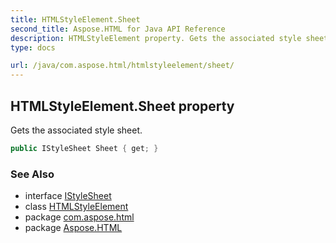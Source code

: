 ```yaml
---
title: HTMLStyleElement.Sheet
second_title: Aspose.HTML for Java API Reference
description: HTMLStyleElement property. Gets the associated style sheet
type: docs

url: /java/com.aspose.html/htmlstyleelement/sheet/
---
```

## HTMLStyleElement.Sheet property

Gets the associated style sheet.

```java
public IStyleSheet Sheet { get; }
```

### See Also

* interface [IStyleSheet](../../../com.aspose.html.dom.css/istylesheet/)
* class [HTMLStyleElement](../)
* package [com.aspose.html](../../../com.aspose.html/)
* package [Aspose.HTML](../../../)
